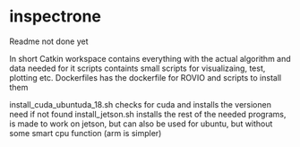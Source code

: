 # inspectrone
Readme not done yet

In short 
Catkin workspace contains everything with the actual algorithm and data needed for it
scripts containts small scripts for visualizaing, test, plotting etc.
Dockerfiles has the dockerfile for ROVIO and scripts to install them

install_cuda_ubuntuda_18.sh checks for cuda and installs the versionen need if not found
install_jetson.sh installs the rest of the needed programs, is made to work on jetson, but can also be used for ubuntu, but without some smart cpu function (arm is simpler)
